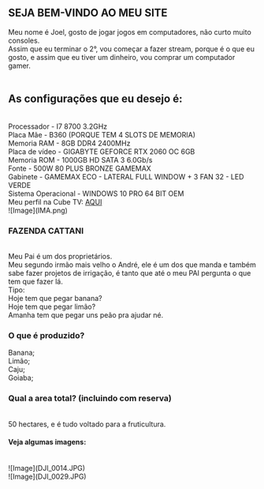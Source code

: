 <body background-image url="587592.png">

## SEJA BEM-VINDO AO MEU SITE
<body background-image url="587592.png">
<script type="text/javascript">
	alert("VOCÊ ESTÁ ACESSANDO O SITE DO Joel!\nOK?");
</script>


Meu nome é Joel, gosto de jogar jogos em computadores, não curto muito consoles.<br>
Assim que eu terminar o 2°, vou começar a fazer stream, porque é o que eu gosto, e assim que eu tiver um dinheiro, vou comprar um computador gamer.<br><br>
<h2>As configurações que eu desejo é:</h2><br>
Processador - I7 8700 3.2GHz<br>
Placa Mãe - B360 (PORQUE TEM 4 SLOTS DE MEMORIA)<br>
Memoria RAM - 8GB DDR4 2400MHz<br> 
Placa de vídeo - GIGABYTE GEFORCE RTX 2060 OC 6GB<br>
Memoria ROM - 1000GB HD SATA 3 6.0Gb/s<br>
Fonte - 500W 80 PLUS BRONZE GAMEMAX<br>
Gabinete - GAMEMAX ECO - LATERAL FULL WINDOW + 3 FAN 32 - LED VERDE<br>
Sistema Operacional - WINDOWS 10 PRO 64 BIT OEM<br>
Meu perfil na Cube TV: <a href="https://www.cube.tv/22814964">AQUI</a>  <BR>
![Image](IMA.png)

<h3>FAZENDA CATTANI</h3><br>
Meu Pai é um dos proprietários.<br> 
Meu segundo irmão mais velho o André, ele é um dos que manda e também sabe fazer projetos de irrigação, é tanto que até o meu PAI pergunta o que tem que fazer lá. <br>
Tipo: <br>
Hoje tem que pegar banana?<br>
Hoje tem que pegar limão?<br>
Amanha tem que pegar uns peão pra ajudar né.<br>
<h3>O que é produzido?</h3>
Banana;<br>
Limão;<br>
Caju;<br>
Goiaba;<br>

<h3>Qual a area total? (incluindo com reserva)</h3><br>
50 hectares, e é tudo voltado para a fruticultura.<br>

<h4>Veja algumas imagens:</h4><br>
![Image](DJI_0014.JPG)<br>
![Image](DJI_0029.JPG)<br>






</body>
